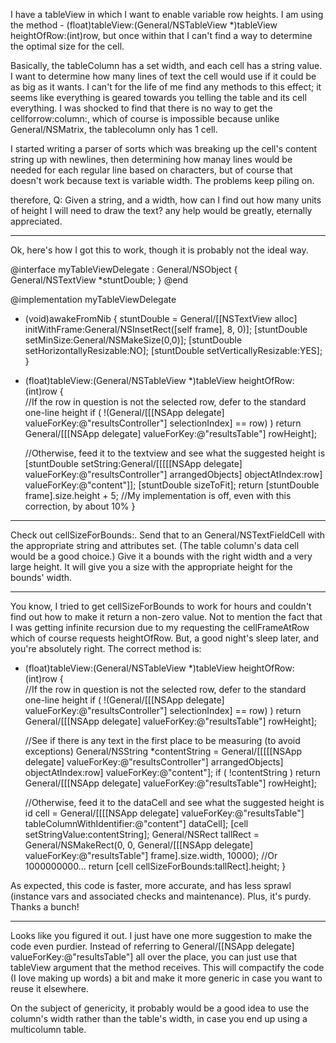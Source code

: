I have a tableView in which I want to enable variable row heights.  I am using the method - (float)tableView:(General/NSTableView *)tableView heightOfRow:(int)row, but once within that I can't find a way to determine the optimal size for the cell. 

Basically, the tableColumn has a set width, and each cell has a string value.  I want to determine how many lines of text the cell would use if it could be as big as it wants.  I can't for the life of me find any methods to this effect; it seems like everything is geared towards you telling the table and its cell everything.  I was shocked to find that there is no way to get the cellforrow:column:, which of course is impossible because unlike General/NSMatrix, the tablecolumn only has 1 cell.

I started writing a parser of sorts which was breaking up the cell's content string up with newlines, then determining how manay lines would be needed for each regular line based on characters, but of course that doesn't work because text is variable width.  The problems keep piling on.

therefore, Q:  Given a string, and a width, how can I find out how many units of height I will need to draw the text?  any help would be greatly, eternally appreciated.

----

Ok, here's how I got this to work, though it is probably not the ideal way.

    
 
 @interface myTableViewDelegate : General/NSObject 
 {
 	General/NSTextView *stuntDouble;
 }
 @end
 
 
 @implementation myTableViewDelegate
 
 - (void)awakeFromNib
 {
 	stuntDouble = General/[[NSTextView alloc] initWithFrame:General/NSInsetRect([self frame], 8, 0)];
 		[stuntDouble setMinSize:General/NSMakeSize(0,0)];
 		[stuntDouble setHorizontallyResizable:NO];
 		[stuntDouble setVerticallyResizable:YES];
 }
 
 - (float)tableView:(General/NSTableView *)tableView heightOfRow:(int)row
 {	
 	//If the row in question is not the selected row, defer to the standard one-line height
 	if ( !(General/[[[NSApp delegate] valueForKey:@"resultsController"] selectionIndex] == row) )
 		return General/[[[NSApp delegate] valueForKey:@"resultsTable"] rowHeight];
 	
 	//Otherwise, feed it to the textview and see what the suggested height is
 	[stuntDouble setString:General/[[[[[NSApp delegate] valueForKey:@"resultsController"] arrangedObjects] objectAtIndex:row] valueForKey:@"content"]];
 	[stuntDouble sizeToFit];
 	return [stuntDouble frame].size.height + 5; //My implementation is off, even with this correction, by about 10%
 }
 


----
Check out     cellSizeForBounds:. Send that to an General/NSTextFieldCell with the appropriate string and attributes set. (The table column's data cell would be a good choice.) Give it a bounds with the right width and a very large height. It will give you a size with the appropriate height for the bounds' width.

----
You know, I tried to get cellSizeForBounds to work for hours and couldn't find out how to make it return a non-zero value.  Not to mention the fact that I was getting infinite recursion due to my requesting the cellFrameAtRow which of course requests heightOfRow.  But, a good night's sleep later, and you're absolutely right.  The correct method is:

    
 - (float)tableView:(General/NSTableView *)tableView heightOfRow:(int)row
 {	
 	//If the row in question is not the selected row, defer to the standard one-line height
 	if ( !(General/[[[NSApp delegate] valueForKey:@"resultsController"] selectionIndex] == row) )
 		return General/[[[NSApp delegate] valueForKey:@"resultsTable"] rowHeight];
 	
 	//See if there is any text in the first place to be measuring (to avoid exceptions)
 	General/NSString *contentString = General/[[[[[NSApp delegate] valueForKey:@"resultsController"] arrangedObjects] objectAtIndex:row] valueForKey:@"content"];
 	if ( !contentString )
 		return General/[[[NSApp delegate] valueForKey:@"resultsTable"] rowHeight];
 
 	//Otherwise, feed it to the dataCell and see what the suggested height is
 	id cell = General/[[[[NSApp delegate] valueForKey:@"resultsTable"] tableColumnWithIdentifier:@"content"] dataCell];
 		[cell setStringValue:contentString];
 	General/NSRect tallRect = General/NSMakeRect(0, 0, General/[[[NSApp delegate] valueForKey:@"resultsTable"] frame].size.width, 10000); //Or 1000000000...
 	return [cell cellSizeForBounds:tallRect].height;
 }


As expected, this code is faster, more accurate, and has less sprawl (instance vars and associated checks and maintenance).  Plus, it's purdy.  Thanks a bunch!

----
Looks like you figured it out. I just have one more suggestion to make the code even purdier. Instead of referring to     General/[[NSApp delegate] valueForKey:@"resultsTable"] all over the place, you can just use that     tableView argument that the method receives. This will compactify the code (I love making up words) a bit and make it more generic in case you want to reuse it elsewhere.

On the subject of genericity, it probably would be a good idea to use the column's width rather than the table's width, in case you end up using a multicolumn table.